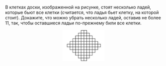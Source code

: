 В клетках доски, изображенной на рисунке, стоят несколько ладей, 
которые бьют все клетки (считается, что ладья бьет клетку, на которой стоит). 
Докажите, что можно убрать несколько ладей, оставив не более 11, так, 
чтобы оставшиеся ладьи по-прежнему били все клетки. 
<p align="center"><img src="./tum_2005.jpg" height="100"></p>